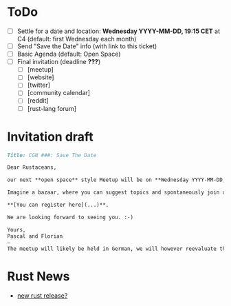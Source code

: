 # ToDo

- [ ] Settle for a date and location: **Wednesday YYYY-MM-DD, 19:15 CET** at C4 (default: first Wednesday each month)
- [ ] Send "Save the Date" info (with link to this ticket)
- [ ] Basic Agenda (default: Open Space)
- [ ] Final invitation (deadline **???**)
  - [ ] [meetup]
  - [ ] [website]
  - [ ] [twitter]
  - [ ] [community calendar]
  - [ ] [reddit]
  - [ ] [rust-lang forum]

# Invitation draft

```markdown
Title: CGN ###: Save The Date

Dear Rustaceans,

our next **open space** style Meetup will be on **Wednesday YYYY-MM-DD, 19:15 CET**.

Imagine a bazaar, where you can suggest topics and spontaneously join any discussion you find interesting. It all depends on your interests. You can enjoy some drinks, meet nice people and discuss about Rust.

**[You can register here](...)**.

We are looking forward to seeing you. :-)

Yours,
Pascal and Florian
―  
The meetup will likely be held in German, we will however reevaluate this at the beginning of the evening and may switch to English if needed.
```
# Rust News
- [new rust release?](https://github.com/rust-lang/rust/blob/stable/RELEASES.md)
